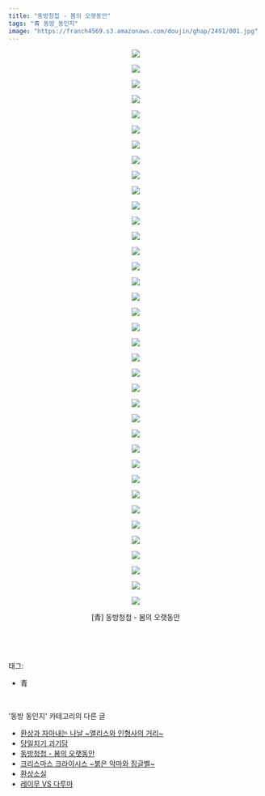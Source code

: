 ```yaml
---
title: "동방청첩 - 봄의 오랫동안"
tags: "青 동방_동인지"
image: "https://franch4569.s3.amazonaws.com/doujin/ghap/2491/001.jpg"
---
```

<div class="article">
<p style="text-align: center; clear: none; float: none;"><img src="{{ site.imgserver2 }}/ghap/2491/001.jpg"/></p>
<p style="text-align: center; clear: none; float: none;"><img src="{{ site.imgserver2 }}/ghap/2491/002.jpg"/></p>
<p style="text-align: center; clear: none; float: none;"><img src="{{ site.imgserver2 }}/ghap/2491/003.jpg"/></p>
<p style="text-align: center; clear: none; float: none;"><img src="{{ site.imgserver2 }}/ghap/2491/004.jpg"/></p>
<p style="text-align: center; clear: none; float: none;"><img src="{{ site.imgserver2 }}/ghap/2491/005.jpg"/></p>
<p style="text-align: center; clear: none; float: none;"><img src="{{ site.imgserver2 }}/ghap/2491/006.jpg"/></p>
<p style="text-align: center; clear: none; float: none;"><img src="{{ site.imgserver2 }}/ghap/2491/007.jpg"/></p>
<p style="text-align: center; clear: none; float: none;"><img src="{{ site.imgserver2 }}/ghap/2491/008.jpg"/></p>
<p style="text-align: center; clear: none; float: none;"><img src="{{ site.imgserver2 }}/ghap/2491/009.jpg"/></p>
<p style="text-align: center; clear: none; float: none;"><img src="{{ site.imgserver2 }}/ghap/2491/010.jpg"/></p>
<p style="text-align: center; clear: none; float: none;"><img src="{{ site.imgserver2 }}/ghap/2491/011.jpg"/></p>
<p style="text-align: center; clear: none; float: none;"><img src="{{ site.imgserver2 }}/ghap/2491/012.jpg"/></p>
<p style="text-align: center; clear: none; float: none;"><img src="{{ site.imgserver2 }}/ghap/2491/013.jpg"/></p>
<p style="text-align: center; clear: none; float: none;"><img src="{{ site.imgserver2 }}/ghap/2491/014.jpg"/></p>
<p style="text-align: center; clear: none; float: none;"><img src="{{ site.imgserver2 }}/ghap/2491/015.jpg"/></p>
<p style="text-align: center; clear: none; float: none;"><img src="{{ site.imgserver2 }}/ghap/2491/016.jpg"/></p>
<p style="text-align: center; clear: none; float: none;"><img src="{{ site.imgserver2 }}/ghap/2491/017.jpg"/></p>
<p style="text-align: center; clear: none; float: none;"><img src="{{ site.imgserver2 }}/ghap/2491/018.jpg"/></p>
<p style="text-align: center; clear: none; float: none;"><img src="{{ site.imgserver2 }}/ghap/2491/019.jpg"/></p>
<p style="text-align: center; clear: none; float: none;"><img src="{{ site.imgserver2 }}/ghap/2491/020.jpg"/></p>
<p style="text-align: center; clear: none; float: none;"><img src="{{ site.imgserver2 }}/ghap/2491/021.jpg"/></p>
<p style="text-align: center; clear: none; float: none;"><img src="{{ site.imgserver2 }}/ghap/2491/022.jpg"/></p>
<p style="text-align: center; clear: none; float: none;"><img src="{{ site.imgserver2 }}/ghap/2491/023.jpg"/></p>
<p style="text-align: center; clear: none; float: none;"><img src="{{ site.imgserver2 }}/ghap/2491/024.jpg"/></p>
<p style="text-align: center; clear: none; float: none;"><img src="{{ site.imgserver2 }}/ghap/2491/025.jpg"/></p>
<p style="text-align: center; clear: none; float: none;"><img src="{{ site.imgserver2 }}/ghap/2491/026.jpg"/></p>
<p style="text-align: center; clear: none; float: none;"><img src="{{ site.imgserver2 }}/ghap/2491/027.jpg"/></p>
<p style="text-align: center; clear: none; float: none;"><img src="{{ site.imgserver2 }}/ghap/2491/028.jpg"/></p>
<p style="text-align: center; clear: none; float: none;"><img src="{{ site.imgserver2 }}/ghap/2491/029.jpg"/></p>
<p style="text-align: center; clear: none; float: none;"><img src="{{ site.imgserver2 }}/ghap/2491/030.jpg"/></p>
<p style="text-align: center; clear: none; float: none;"><img src="{{ site.imgserver2 }}/ghap/2491/031.jpg"/></p>
<p style="text-align: center; clear: none; float: none;"><img src="{{ site.imgserver2 }}/ghap/2491/032.jpg"/></p>
<p style="text-align: center; clear: none; float: none;"><img src="{{ site.imgserver2 }}/ghap/2491/033.jpg"/></p>
<p style="text-align: center; clear: none; float: none;"><img src="{{ site.imgserver2 }}/ghap/2491/034.jpg"/></p>
<p style="text-align: center; clear: none; float: none;"><img src="{{ site.imgserver2 }}/ghap/2491/035.jpg"/></p>
<p style="text-align: center; clear: none; float: none;"><img src="{{ site.imgserver2 }}/ghap/2491/036.jpg"/></p>
<p style="text-align: center; clear: none; float: none;"><img src="{{ site.imgserver2 }}/ghap/2491/037.jpg"/></p>
<p style="text-align: center; clear: none; float: none;">[青] 동방청첩 - 봄의 오랫동안</p>
<p><br/></p>
</div><br/>
<div class="tagTrail">
<p>태그: </p>
<ul>
<li>青</li>
</ul>
</div><br/>
<div class="another">
<p>'동방 동인지' 카테고리의 다른 글</p>
<ul>
<li><a href="/ghap_2494">환상과 자아내는 나날 ~앨리스와 인형사의 거리~</a></li>
<li><a href="/ghap_2492">당일치기 괴기담</a></li>
<li><a href="/ghap_2491">동방청첩 - 봄의 오랫동안</a></li>
<li><a href="/ghap_2490">크리스마스 크라이시스 ~붉은 악마와 징글벨~</a></li>
<li><a href="/ghap_2489">환상소실</a></li>
<li><a href="/ghap_2488">레이무 VS 다루마</a></li>
</ul>
</div><br/>
<div class="cb_module cb_fluid">
<div class="cb_wrt cb_profile">
</div><!-- commentList close -->
</div><br/>
